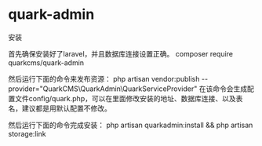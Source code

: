 # quark-admin

安装

首先确保安装好了laravel，并且数据库连接设置正确。
composer require quarkcms/quark-admin

然后运行下面的命令来发布资源：
php artisan vendor:publish --provider="QuarkCMS\QuarkAdmin\QuarkServiceProvider"
在该命令会生成配置文件config/quark.php，可以在里面修改安装的地址、数据库连接、以及表名，建议都是用默认配置不修改。

然后运行下面的命令完成安装：
php artisan quarkadmin:install && php artisan storage:link